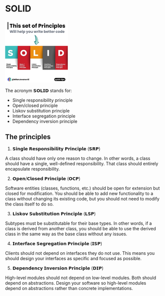 # SOLID 
 <img src="image.png" width=40%>

The acronym 𝗦𝗢𝗟𝗜𝗗 stands for:

- Single responsibility principle
- Open/closed principle
- Liskov substitution principle
- Interface segregation principle
- Dependency inversion principle

## The principles

1. 𝗦𝗶𝗻𝗴𝗹𝗲 𝗥𝗲𝘀𝗽𝗼𝗻𝘀𝗶𝗯𝗶𝗹𝗶𝘁𝘆 𝗣𝗿𝗶𝗻𝗰𝗶𝗽𝗹𝗲 (𝗦𝗥𝗣)

A class should have only one reason to change. In other words, a class should have a single, well-defined responsibility. That class should entirely encapsulate responsibility.

2. 𝗢𝗽𝗲𝗻/𝗖𝗹𝗼𝘀𝗲𝗱 𝗣𝗿𝗶𝗻𝗰𝗶𝗽𝗹𝗲 (𝗢𝗖𝗣)

Software entities (classes, functions, etc.) should be open for extension but closed for modification. You should be able to add new functionality to a class without changing its existing code, but you should not need to modify the class itself to do so.

3. 𝗟𝗶𝘀𝗸𝗼𝘃 𝗦𝘂𝗯𝘀𝘁𝗶𝘁𝘂𝘁𝗶𝗼𝗻 𝗣𝗿𝗶𝗻𝗰𝗶𝗽𝗹𝗲 (𝗟𝗦𝗣)

Subtypes must be substitutable for their base types. In other words, if a class is derived from another class, you should be able to use the derived class in the same way as the base class without any issues.

4. 𝗜𝗻𝘁𝗲𝗿𝗳𝗮𝗰𝗲 𝗦𝗲𝗴𝗿𝗲𝗴𝗮𝘁𝗶𝗼𝗻 𝗣𝗿𝗶𝗻𝗰𝗶𝗽𝗹𝗲 (𝗜𝗦𝗣)

Clients should not depend on interfaces they do not use. This means you should design your interfaces as specific and focused as possible.

5. 𝗗𝗲𝗽𝗲𝗻𝗱𝗲𝗻𝗰𝘆 𝗜𝗻𝘃𝗲𝗿𝘀𝗶𝗼𝗻 𝗣𝗿𝗶𝗻𝗰𝗶𝗽𝗹𝗲 (𝗗𝗜𝗣)

High-level modules should not depend on low-level modules. Both should depend on abstractions. Design your software so high-level modules depend on abstractions rather than concrete implementations.
